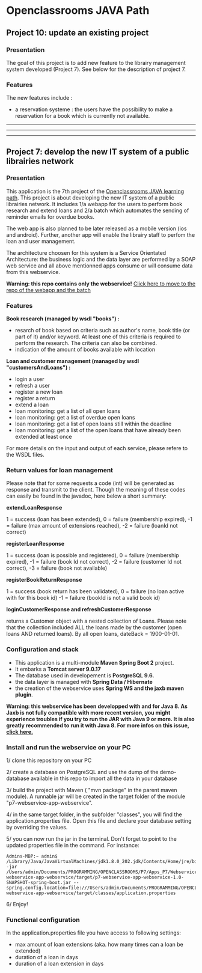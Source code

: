 #  Openclassrooms JAVA Path


## Project 10: update an existing project

### **Presentation**
The goal of this project is to add new feature to the librairy management system developed (Project 7).
See below for the description of project 7. 


### **Features**
The new features include :
* a reservation systeme : the users have the possibility to make a reservation for a book which is currently not available. 


---
---
---

## Project 7: develop the new IT system of a public librairies network


### **Presentation**

This application is the 7th project of the [Openclassrooms JAVA learning path](https://openclassrooms.com/en/paths/88-developpeur-dapplication-java).
This project is about developing the new IT system of a public librairies network. 
It includes 1/a webapp for the users to perform book research and extend loans and 2/a batch which automates the sending of reminder emails for overdue books.

The web app is also planned to be later released as a mobile version (ios and android). Further, another app will enable the librairy staff to perfom the loan and user management. 

The architecture choosen for this system is a Service Orientated Architecture: the business logic and the data layer are performed by a SOAP web service and all above mentionned apps consume or will consume data from this webservice. 

**Warning: this repo contains only the webservice!**
[Click here to move to the repo of the webapp and the batch](https://github.com/JulienDeBerlin/p7-librairyManagement-webapp)


### **Features**

**Book research (managed by wsdl "books") :**
* resarch of book based on criteria such as author's name, book title (or part of it) and/or keyword. At least one of this criteria is required to perform
the research. The criteria can also be combined. 
* indication of the amount of books available with location

**Loan and customer management (managed by wsdl "customersAndLoans") :**
* login a user
* refresh a user
* register a new loan
* register a return
* extend a loan
* loan monitoring: get a list of all open loans
* loan monitoring: get a list of overdue open loans
* loan monitoring: get a list of open loans still within the deadline
* loan monitoring: get a list of the open loans that have already been extended at least once

For more details on the input and output of each service, please refere to the WSDL files. 


### **Return values for loan management**
Please note that for some requests a code (int) will be generated as response and transmit to the client. 
Though the meaning of these codes can easily be found in the javadoc, here below a short summary: 

**extendLoanResponse**

1 = success (loan has been extended),
0 = failure (membership expired),
-1 = failure (max amount of extensions reached),
-2 = failure (loanId not correct)

**registerLoanResponse**

1 = success (loan is possible and registered),
0 = failure (membership expired),
-1 = failure (book Id not correct),
-2 = failure (customer Id not correct),
-3 = failure (book not available)

**registerBookReturnResponse**

1 = success (book return has been validated),
0 = failure (no loan active with for this book id)
-1 = failure (bookId is not a valid book id)

**loginCustomerResponse and refreshCustomerResponse**

returns a Customer object with a nested collection of Loans. Please note that the collection included ALL the loans made by the customer (open loans AND returned loans). By all open loans, dateBack = 1900-01-01. 

### **Configuration and stack**
* This application is a multi-module **Maven Spring Boot 2** project.
* It embarks a **Tomcat server 9.0.17**
* The database used in developement is **PostgreSQL 9.6.** 
* the data layer is managed with **Spring Data / Hibernate**
* the creation of the webservice uses **Spring WS and the jaxb maven plugin**. 

**Warning: this webservice has been developped with and for Java 8. As Jaxb is not fully compatible with more recent version, you might experience troubles if
you try to run the JAR with Java 9 or more. It is also greatly recommended to run it with Java 8. For more infos on this issue, [click here.](https://www.jesperdj.com/2018/09/30/jaxb-on-java-9-10-11-and-beyond/)**


### **Install and run the webservice on your PC**

1/ clone this repository on your PC

2/ create a database on PostgreSQL and use the dump of the demo-database available in this repo to import all the data in your database

3/ build the project with Maven ( "mvn package" in the parent maven module). A runnable jar will be created in the target folder of the module "p7-webservice-app-webservice". 

4/ in the same target folder, in the subfolder "classes", you will find the application.properties file. Open this file and declare your database setting by overriding the values. 

5/ you can now run the jar in the terminal. Don't forget to point to the updated properties file in the command. For instance: 

```
Admins-MBP:~ admin$ /Library/Java/JavaVirtualMachines/jdk1.8.0_202.jdk/Contents/Home/jre/bin/java -jar /Users/admin/Documents/PROGRAMMING/OPENCLASSROOMS/P7/Apps_P7/WebserviceApp/p7-webservice-app-webservice/target/p7-webservice-app-webservice-1.0-SNAPSHOT-spring-boot.jar --spring.config.location=file:///Users/admin/Documents/PROGRAMMING/OPENCLASSROOMS/P7/Apps_P7/WebserviceApp/p7-webservice-app-webservice/target/classes/application.properties 
```

6/ Enjoy!


### **Functional configuration**

In the application.properties file you have access to following settings:
* max amount of loan extensions (aka. how many times can a loan be extended)
* duration of a loan in days
* duration of a loan extension in days

